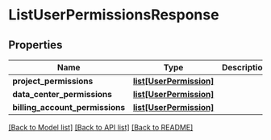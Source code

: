 # ListUserPermissionsResponse

## Properties
Name | Type | Description | Notes
------------ | ------------- | ------------- | -------------
**project_permissions** | [**list[UserPermission]**](UserPermission.md) |  | 
**data_center_permissions** | [**list[UserPermission]**](UserPermission.md) |  | 
**billing_account_permissions** | [**list[UserPermission]**](UserPermission.md) |  | 

[[Back to Model list]](../README.md#documentation-for-models) [[Back to API list]](../README.md#documentation-for-api-endpoints) [[Back to README]](../README.md)


